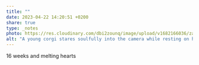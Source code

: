 ```yaml
---
title: ""
date: 2023-04-22 14:20:51 +0200
share: true
type: _notes
photo: https://res.cloudinary.com/dbi2zounq/image/upload/v1682166036/zatcrtxcamqsvfurkoto.jpg
alt: "A young corgi stares soulfully into the camera while resting on her owner's lap."
---
```

16 weeks and melting hearts 
